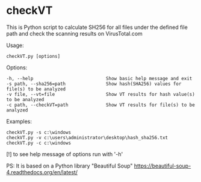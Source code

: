 # checkVT
This is Python script to calculate SH256 for all files under the defined file path and check the scanning results on VirusTotal.com

Usage: 

    checkVT.py [options]

Options:

    -h, --help                           Show basic help message and exit
    -s path, --sha256=path               Show hash(SHA256) values for file(s) to be analyzed
    -v file, --vt=file                   Show VT results for hash value(s) to be analyzed
    -c path, --checkVT=path              Show VT results for file(s) to be analyzed

Examples:

    checkVT.py -s c:\windows
    checkVT.py -v c:\users\administrator\desktop\hash_sha256.txt
    checkVT.py -c c:\windows

[!] to see help message of options run with '-h'

PS: It is based on a Python library "Beautiful Soup"
https://beautiful-soup-4.readthedocs.org/en/latest/
